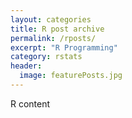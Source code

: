 ```yaml
---
layout: categories
title: R post archive
permalink: /rposts/
excerpt: "R Programming"
category: rstats
header: 
  image: featurePosts.jpg
---
```

R content
